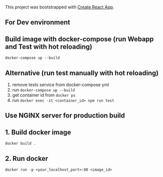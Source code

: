 This project was bootstrapped with [Create React App](https://github.com/facebook/create-react-app).

## For Dev environment

## Build image with docker-compose (run Webapp and Test with hot reloading)

```docker-compose up --build```

## Alternative (run test manually with hot reloading)
1. remove tests service from docker-compose yml
2. run ```docker-compose up --build```
3. get container id from ```docker ps```
4. run  ```docker exec -it <container_id> npm run test```

## Use NGINX server for production build

## 1. Build docker image

```docker build .```

## 2. Run docker

```docker run -p <your_localhost_port>:80 <image_id>```